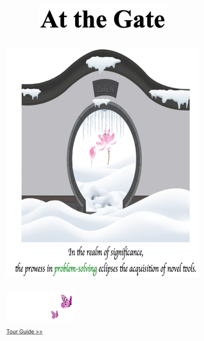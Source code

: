 <p align="center">
<img src="https://github.com/lady-h-world/My_Garden/blob/main/images/cover/at_gate_title.png" width="332" height="69" />
</p>

#
<p align="center">
<img src="https://github.com/lady-h-world/My_Garden/blob/main/images/cover/at_gate.png" width="810" height="600" />
</p>




# 

<p align="left">
<img src="https://github.com/lady-h-world/My_Garden/blob/main/images/follow_us.png" width="180" height="75" />
</p>

[Tour Guide >>][1]


[1]:https://github.com/lady-h-world/My_Garden/blob/main/reading_pages/tour_guide.md

